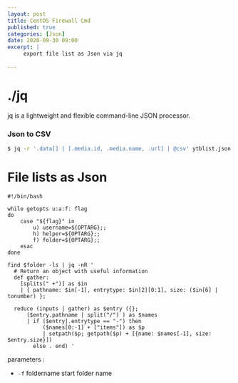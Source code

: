 ```yaml
---
layout: post	
title: CentOS Firewall Cmd	
published: true	
categories: [Json]	
date: 2020-09-30 09:00
excerpt: | 
     export file list as Json via jq
     
---
```


 
# ./jq
jq is a lightweight and flexible command-line JSON processor.

### Json to CSV
```bash
$ jq -r '.data[] | [.media.id, .media.name, .url] | @csv' ytblist.json > fileout2.csv
```

# File lists as Json



```
#!/bin/bash

while getopts u:a:f: flag
do
    case "${flag}" in
        u) username=${OPTARG};;
        h) helper=${OPTARG};;
        f) folder=${OPTARG};;
    esac
done

find $folder -ls | jq -nR '
  # Return an object with useful information
  def gather:
    [splits(" +")] as $in
    | { pathname: $in[-1], entrytype: $in[2][0:1], size: ($in[6] | tonumber) };

  reduce (inputs | gather) as $entry ({};
      ($entry.pathname | split("/") ) as $names
      | if ($entry|.entrytype == "-") then
           ($names[0:-1] + ["items"]) as $p
           | setpath($p; getpath($p) + [{name: $names[-1], size: $entry.size}])
        else . end) '
```

parameters :
 - `-f` foldername start folder name
